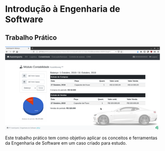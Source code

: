 # Introdução à Engenharia de Software

## Trabalho Prático

![Captura](https://github.com/Durfan/ufsj-tp-autoimports/blob/master/docs/captura.png)

Este trabalho prático tem como objetivo aplicar os conceitos e ferramentas da Engenharia de Software em um caso criado para estudo.
